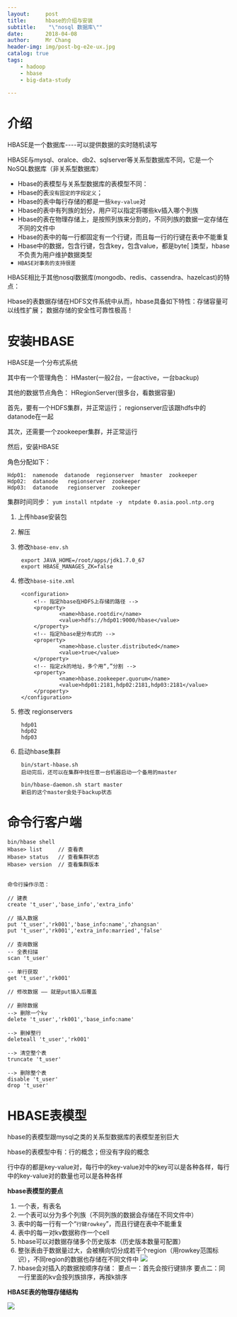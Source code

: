 ```yaml
---
layout:     post
title:     	hbase的介绍与安装
subtitle:    "\"nosql 数据库\""
date:       2018-04-08
author:     Mr Chang
header-img: img/post-bg-e2e-ux.jpg
catalog: true
tags:
    - hadoop
    - hbase
    - big-data-study
    
---
```




# 介绍

HBASE是一个数据库----可以提供数据的实时随机读写

HBASE与mysql、oralce、db2、sqlserver等关系型数据库不同，它是一个NoSQL数据库（非关系型数据库）

* Hbase的表模型与关系型数据库的表模型不同：
* Hbase的表`没有固定的字段定义`；
* Hbase的表中每行存储的都是一些`key-value`对
* Hbase的表中有列族的划分，用户可以指定将哪些kv插入哪个列族
* Hbase的表在物理存储上，是按照列族来分割的，不同列族的数据一定存储在不同的文件中
* Hbase的表中的每一行都固定有一个行键，而且每一行的行键在表中不能重复
* Hbase中的数据，包含行键，包含key，包含value，都是byte[ ]类型，hbase不负责为用户维护数据类型
* `HBASE对事务的支持很差`


HBASE相比于其他nosql数据库(mongodb、redis、cassendra、hazelcast)的特点：

Hbase的表数据存储在HDFS文件系统中从而，hbase具备如下特性：存储容量可以线性扩展； 数据存储的安全性可靠性极高！



# 安装HBASE


HBASE是一个分布式系统

其中有一个管理角色：  HMaster(一般2台，一台active，一台backup)

其他的数据节点角色：  HRegionServer(很多台，看数据容量)

首先，要有一个HDFS集群，并正常运行； regionserver应该跟hdfs中的datanode在一起

其次，还需要一个zookeeper集群，并正常运行

然后，安装HBASE

角色分配如下：

	Hdp01:  namenode  datanode  regionserver  hmaster  zookeeper
	Hdp02:  datanode   regionserver  zookeeper
	Hdp03:  datanode   regionserver  zookeeper

集群时间同步：
`yum install ntpdate -y 
ntpdate 0.asia.pool.ntp.org `


1. 上传hbase安装包
2. 解压
3. 修改`hbase-env.sh`
 
		export JAVA_HOME=/root/apps/jdk1.7.0_67
		export HBASE_MANAGES_ZK=false
	
4. 修改`hbase-site.xml`

		<configuration>
			<!-- 指定hbase在HDFS上存储的路径 -->
	        <property>
	                <name>hbase.rootdir</name>
	                <value>hdfs://hdp01:9000/hbase</value>
	        </property>
			<!-- 指定hbase是分布式的 -->
	        <property>
	                <name>hbase.cluster.distributed</name>
	                <value>true</value>
	        </property>
			<!-- 指定zk的地址，多个用“,”分割 -->
	        <property>
	                <name>hbase.zookeeper.quorum</name>
	                <value>hdp01:2181,hdp02:2181,hdp03:2181</value>
	        </property>
		</configuration>
		
5. 修改 regionservers
	
		hdp01
		hdp02
		hdp03
		
6. 启动hbase集群

		bin/start-hbase.sh
		启动完后，还可以在集群中找任意一台机器启动一个备用的master
		
		bin/hbase-daemon.sh start master
		新启的这个master会处于backup状态
		
# 命令行客户端

	bin/hbase shell
	Hbase> list     // 查看表
	Hbase> status   // 查看集群状态
	Hbase> version  // 查看集群版本
		
		
	命令行操作示范：
		
	// 建表
	create 't_user','base_info','extra_info'
	
	// 插入数据
	put 't_user','rk001','base_info:name','zhangsan'
	put 't_user','rk001','extra_info:married','false'
	
	// 查询数据
	-- 全表扫描
	scan 't_user'
	
	-- 单行获取
	get 't_user','rk001'
	
	// 修改数据 —— 就是put插入后覆盖
	
	// 删除数据
	--> 删除一个kv
	delete 't_user','rk001','base_info:name'
	
	--> 删掉整行
	deleteall 't_user','rk001'
	
	--> 清空整个表
	truncate 't_user'
	
	--> 删除整个表
	disable 't_user'
	drop 't_user'

# HBASE表模型

hbase的表模型跟mysql之类的关系型数据库的表模型差别巨大

hbase的表模型中有：行的概念；但没有字段的概念

行中存的都是key-value对，每行中的key-value对中的key可以是各种各样，每行中的key-value对的数量也可以是各种各样


**hbase表模型的要点**


1. 一个表，有表名
2. 一个表可以分为多个列族（不同列族的数据会存储在不同文件中）
3. 表中的每一行有一个“`行键rowkey`”，而且行键在表中不能重复
4. 表中的每一对kv数据称作一个cell
5. hbase可以对数据存储多个历史版本（历史版本数量可配置）
6. 整张表由于数据量过大，会被横向切分成若干个region（用rowkey范围标识），不同region的数据也存储在不同文件中
	![](http://cdn-blog.jetbrains.org.cn/18-4-8/36091052.jpg)
7. hbase会对插入的数据按顺序存储：
要点一：首先会按行键排序
要点二：同一行里面的kv会按列族排序，再按k排序


**HBASE表的物理存储结构**

![](http://cdn-blog.jetbrains.org.cn/18-4-8/81408117.jpg)





